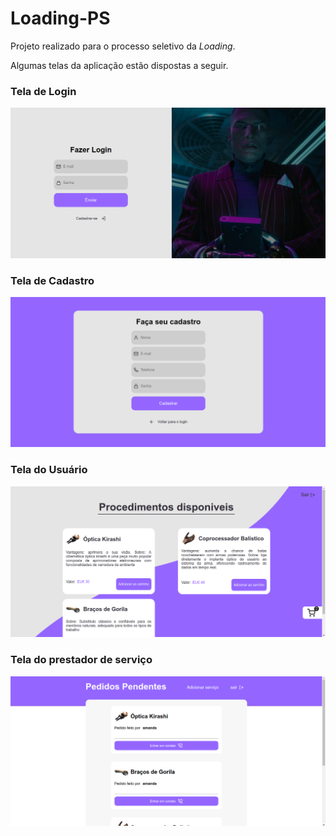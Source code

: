 # Loading-PS

Projeto realizado para o processo seletivo da _Loading_.

Algumas telas da aplicação estão dispostas a seguir.


### Tela de Login

![](frontend/src/assets/Tela-Login.png?w=320)

### Tela de Cadastro

![](frontend/src/assets/Tela-Cadastro.png?w=320)

### Tela do Usuário

![](frontend/src/assets/Tela-do-User.png?w=320)

### Tela do prestador de serviço

![](frontend/src/assets/Tela-do-Jaylon.png?w=320)


